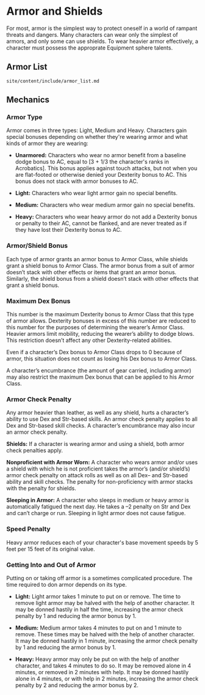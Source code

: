 # Armor and Shields

For most, armor is the simplest way to protect oneself in a world of rampant threats and dangers. Many characters can wear only the simplest of armors, and only some can use shields. To wear heavier armor effectively, a character must possess the approprate Equipment sphere talents.

## Armor List

``` {.include}
site/content/include/armor_list.md
```

## Mechanics

### Armor Type

Armor comes in three types: Light, Medium and Heavy. Characters gain special bonuses depending on whether they're wearing armor and what kinds of armor they are wearing: 

* **Unarmored:** Characters who wear no armor benefit from a baseline dodge bonus to AC, equal to [3 + 1/3 the character's ranks in Acrobatics]. This bonus applies against touch attacks, but not when you are flat-footed or otherwise denied your Dexterity bonus to AC. This bonus does not stack with armor bonuses to AC.

* **Light:** Characters who wear light armor gain no special benefits.

* **Medium:** Characters who wear medium armor gain no special benefits.

* **Heavy:** Characters who wear heavy armor do not add a Dexterity bonus or penalty to their AC, cannot be flanked, and are never treated as if they have lost their Dexterity bonus to AC.

### Armor/Shield Bonus

Each type of armor grants an armor bonus to Armor Class, while shields grant a shield bonus to Armor Class. The armor bonus from a suit of armor doesn’t stack with other effects or items that grant an armor bonus. Similarly, the shield bonus from a shield doesn’t stack with other effects that grant a shield bonus.

### Maximum Dex Bonus

This number is the maximum Dexterity bonus to Armor Class that this type of armor allows. Dexterity bonuses in excess of this number are reduced to this number for the purposes of determining the wearer’s Armor Class. Heavier armors limit mobility, reducing the wearer’s ability to dodge blows. This restriction doesn’t affect any other Dexterity-related abilities.

Even if a character’s Dex bonus to Armor Class drops to 0 because of armor, this situation does not count as losing his Dex bonus to Armor Class.

A character’s encumbrance (the amount of gear carried, including armor) may also restrict the maximum Dex bonus that can be applied to his Armor Class.

### Armor Check Penalty

Any armor heavier than leather, as well as any shield, hurts a character’s ability to use Dex and Str-based skills. An armor check penalty applies to all Dex and Str-based skill checks. A character’s encumbrance may also incur an armor check penalty.

**Shields:** If a character is wearing armor and using a shield, both armor check penalties apply.

**Nonproficient with Armor Worn:** A character who wears armor and/or uses a shield with which he is not proficient takes the armor’s (and/or shield’s) armor check penalty on attack rolls as well as on all Dex– and Str-based ability and skill checks. The penalty for non-proficiency with armor stacks with the penalty for shields.

**Sleeping in Armor:** A character who sleeps in medium or heavy armor is automatically fatigued the next day. He takes a –2 penalty on Str and Dex and can’t charge or run. Sleeping in light armor does not cause fatigue.

### Speed Penalty

Heavy armor reduces each of your character's base movement speeds by 5 feet per 15 feet of its original value.

### Getting Into and Out of Armor

Putting on or taking off armor is a sometimes complicated procedure. The time required to don armor depends on its type.

* **Light:** Light armor takes 1 minute to put on or remove. The time to remove light armor may be halved with the help of another character. It may be donned hastily in half the time, increasing the armor check penalty by 1 and reducing the armor bonus by 1.

* **Medium:** Medium armor takes 4 minutes to put on and 1 minute to remove. These times may be halved with the help of another character. It may be donned hastily in 1 minute, increasing the armor check penalty by 1 and reducing the armor bonus by 1.

* **Heavy:** Heavy armor may only be put on with the help of another character, and takes 4 minutes to do so. It may be removed alone in 4 minutes, or removed in 2 minutes with help. It may be donned hastily alone in 4 minutes, or with help in 2 minutes, increasing the armor check penalty by 2 and reducing the armor bonus by 2.
